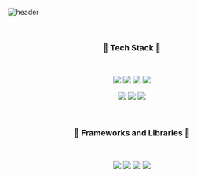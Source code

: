 ![header](https://capsule-render.vercel.app/api?type=Waving&color=auto&height=200&section=header&text=Huiji%20Jo&fontSize=90)

<br>
<h3 align="center">🐾 Tech Stack 🐾</h3>
<br>
<p align="center"><img src="https://img.shields.io/badge/HTML5-E34F26?style=flat-square&logo=HTML5&logoColor=white"/>  <img src="https://img.shields.io/badge/CSS-1572B6?style=flat-square&logo=CSS3&logoColor=white"/>  <img src="https://img.shields.io/badge/JavaScript-F7DF1E?style=flat-square&logo=JavaScript&logoColor=white"/>  <img src="https://img.shields.io/badge/Microsoft SQL Server-CC2927?style=flat-square&logo=MicrosoftSQLServer&logo=Color=white"/></p>
<p align="center"> <img src="https://img.shields.io/badge/C Sharp-239120?style=flat-square&logo=CSharp&logoColor=white"/>   <img src="https://img.shields.io/badge/Python-3776AB?style=flat-square&logo=Python&logoColor=white"/>  <img src="https://img.shields.io/badge/Raspberry Pi-A22846?style=flat-square&logo=RaspberryPi&logoColor=white&link=https://github.com/zizi0308/MiniProject_SimpleMRP"/></p>
<br>
<h3 align="center">🎨 Frameworks and Libraries 🎨</h3>
<br>
<p align="center"><img src="https://img.shields.io/badge/.NET-512BD4?style=flat-square&logo=.NET&logoColor=white"/>  <img src="https://img.shields.io/badge/Qt-41CD52?style=flat-square&logo=Qt&logoColor=white"/>  <img src="https://img.shields.io/badge/Flask-000000?style=flat-square&logo=Flask&logoColor=white"/>   <img src="https://img.shields.io/badge/OpenCV-5C3EE8?style=flat-square&logo=OpenCV&logoColor=white"/> 
